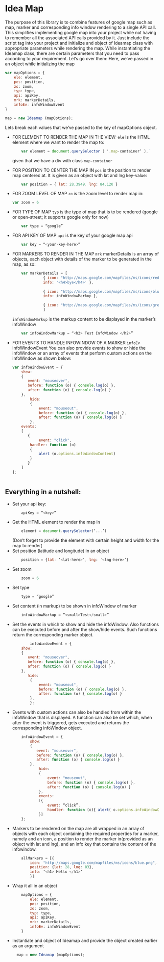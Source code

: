 # Idea Map 

The purpose of this library is to combine features of google map such as map, marker and corresponding info window rendering to a single API call. 
This simplifies implementing google map into your project while not having to remember all the associated API calls provided by it.
Just include the script tag into your project and initialize and object of Ideamap class with appropriate parameters while rendering the map.
While instantiating the Ideamap class, there are certain parameters that you need to pass according to your requirement. Let’s go over them:
Here, we’ve passed in an object while initializing the map

```javascript
var mapOptions = {
	ele: element,
	pos: position,
	zo: zoom,
	typ: type,
	api: apiKey,
	mrk: markerDetails,
	infoEv: infoWindowEvent
}

map = new Ideamap (mapOptions);
```

Lets break each values that we’ve passed to the key of mapOptions object.

- FOR ELEMENT TO RENDER THE MAP IN THE VIEW:
    `ele` is the HTML element where we want to render the map to:
    ```js
        var element = document.querySelector ( ‘.map-container’ ),`
    ```
     given that we have a div with class `map-container`

- FOR POSITION TO CENTER THE MAP IN
    `pos` is the position to render map centered at. It is given as an object with lat and lng key-value:
    ```js
        var position = { lat: 28.3949, lng: 84.120 }
    ```
- FOR ZOOM LEVEL OF MAP
    `zo` is the zoom level to render map in:
	```js
    var zoom = 6
    ```
- FOR TYPE OF MAP
    `typ` is the type of map that is to be rendered (google or open-street; it supports google only for now)
    ```js
        var type = “google”
    ```
- FOR API KEY OF MAP
    `api` is the key of your google map api
    ```js
        var key = “<your-key-here>”
    ```
- FOR MARKERS TO RENDER IN THE MAP
    `mrk` markerDetails is an array of objects, each object with details of the marker to be generated in the map, as so:
    ```js
        var markerDetails = [
                  { icon: "http://maps.google.com/mapfiles/ms/icons/red.png", position: { lat: 28.26689, lng: 83.9685 },
                  info: '<h4>bye</h4>' },
                  
                  { icon: "http://maps.google.com/mapfiles/ms/icons/blue.png", position: { lat: 27.4368, lng: 85.0026 }, 
                  info: infoWindowMarkup }, 
                  
                  { icon: "http://maps.google.com/mapfiles/ms/icons/green.png", position: { lat: 28.8368, lng: 83.0026 }, info: infoWindowMarkup }
                  ]
    ```
    
    `infoWindowMarkup` is the markup content to be displayed in the marker’s infoWindow
    ```js
        var infoWindowMarkup = “<h2> Test InfoWindow </h2>”
    ```
- FOR EVENTS TO HANDLE INFOWINDOW OF A MARKER
    `infoEv` infoWindowEvent You can also provide events to show or hide the infoWindow or an array of events that perform custom actions on the infoWindow as shown below:
    ```js
    var infoWindowEvent = {
        show: 
        {
           event: "mouseover",
           before: function (o) { console.log(o) },
           after: function (o) { console.log(o) }
        },
        	hide: 
        	{
        		event: "mouseout",
        		before: function (o) { console.log(o) },
        		after: function (o) { console.log(o) }
        	},
        events: 
        [
           {
            	event: "click",
        	handler: function (o) 
        	{ 
        		alert (o.options.infoWindowContent) 
        	}
           }
        ]	
    };
    		
    ```
## Everything in a nutshell:

- Set your api key:
	```js
        apiKey = “<key>”
    ```
- Get the HTML element to render the map in
	```js
	    element = document.querySelector(‘...’)
    ```
	(Don’t forget to provide the element with certain height 		and width for the map to render)
- Set position (latitude and longitude) in an object
	```js
	    position = {lat: ‘<lat-here>’, lng: ‘<lng-here>’}
    ```
- Set zoom
	```js
        zoom = 6
    ```
- Set type
	```js
        type = “google”
    ```
- Set content (in markup) to be shown in infoWindow of marker
	```js
        infoWindowMarkup = “<small>Test</small>”
    ```
- Set the events in which to show and hide the infoWindow. Also functions can be executed 
    before and after the show/hide events. Such functions return the corresponding marker object.
	```js
        	infoWindowEvent = {
        show: 
        {
           event: "mouseover",
           before: function (o) { console.log(o) },
           after: function (o) { console.log(o) }
        },
           hide: 
        	{
        		event: "mouseout",
        		before: function (o) { console.log(o) },
        		after: function (o) { console.log(o) }
        	},
        	};
    ```
- Events with custom actions can also be handled from within the infoWindow that is displayed. A function can also be set which, when after the event is triggered, gets executed and returns the corresponding infoWindow object. 
    ```js
    	infoWindowEvent = {
            show: 
            {
               event: "mouseover",
               before: function (o) { console.log(o) },
               after: function (o) { console.log(o) }
            },
            	hide: 
            	{
            		event: "mouseout",
            		before: function (o) { console.log(o) },
            		after: function (o) { console.log(o) }
            	},
            	events:
            	[{
            		event: “click”,
            		handler: function (o){ alert( o.options.infoWindowContent ) }
            	}]
    	};
    ```
- Markers to be rendered on the map are all wrapped in an array  of objects with each object containing the required properties for a marker, namely and an icon, a position to render the marker in(provided as an object with lat and lng), and an info key that contains the content of the infowindow.
    ```js
        allMarkers = [{
        	icon: "http://maps.google.com/mapfiles/ms/icons/blue.png",
        	position: {lat: 28, lng: 83},
        	info: ‘<h1> Hello </h1>’
        	}]
    ```
- Wrap it all in an object
    ```js
    	mapOptions = {
    		ele: element,
    		pos: position,
    		zo: zoom,
    		typ: type,
    		api: apiKey,
    		mrk: markerDetails,
    		infoEv: infoWindowEvent
    	}
    
    ```
- Instantiate and object of Ideamap and provide the object created earlier as an argument
    ```js
      map = new Ideamap (mapOptions);
    ```